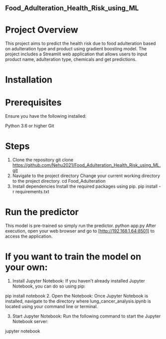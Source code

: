 ## Food_Adulteration_Health_Risk_using_ML
# Project Overview
This project aims to predict the health risk due to food adulteration based on adulteration type and product using gradient boosting model. The project includes a Streamlit web application that allows users to input product name, adulteration type, chemicals and get predictions.
# Installation
# Prerequisites
Ensure you have the following installed:

Python 3.6 or higher
Git
# Steps
1. Clone the repository
git clone https://github.com/Nehu2021/Food_Adulteration_Health_Risk_using_ML.git
2. Navigate to the project directory
Change your current working directory to the project directory.
cd Food_Adulteration
3. Install dependencies
Install the required packages using pip.
pip install -r requirements.txt
# Run the predictor
This model is pre-trained so simply run the predictor.
   python app.py
After execution, open your web browser and go to [http://192.168.1.64:8501] to access the application.

# If you want to train the model on your own:
1. Install Jupyter Notebook: If you haven't already installed Jupyter Notebook, you can do so using pip:

pip install notebook
2. Open the Notebook: Once Jupyter Notebook is installed, navigate to the directory where lung_cancer_analysis.ipynb is located using your command line or terminal.

3. Start Jupyter Notebook: Run the following command to start the Jupyter Notebook server:

jupyter notebook
